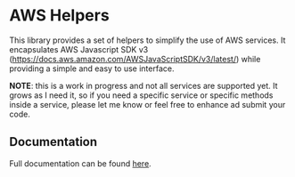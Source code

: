 # AWS Helpers

This library provides a set of helpers to simplify the use of AWS services.
It encapsulates AWS Javascript SDK v3 (https://docs.aws.amazon.com/AWSJavaScriptSDK/v3/latest/) while providing a simple and easy to use interface.

**NOTE**: this is a work in progress and not all services are supported yet. It grows as I need it, so if you need a specific service or specific methods inside a service, please let me know or feel free to enhance ad submit your code.

## Documentation

Full documentation can be found [here](https://github.com/danielyaghil/aws-helpers/tree/main/docs).

